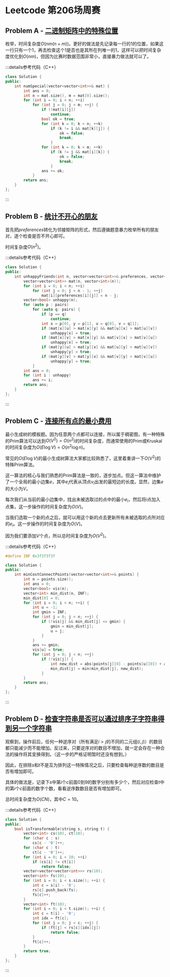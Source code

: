 # Leetcode 第206场周赛

## Problem A - [二进制矩阵中的特殊位置](https://leetcode.cn/problems/special-positions-in-a-binary-matrix/)

枚举，时间复杂度$O(nm(n+m))$。更好的做法是先记录每一行的$1$的位置，如果这一行只有一个$1$，再去检查这个$1$是否也是其所在列唯一的$1$，这样可以把时间复杂度优化到$O(nm)$，但因为比赛时数据范围非常小，直接暴力做法就可以了。

:::details参考代码（C++）

```cpp
class Solution {
public:
    int numSpecial(vector<vector<int>>& mat) {
        int ans = 0;
        int n = mat.size(), m = mat[0].size();
        for (int i = 0; i < n; ++i)
            for (int j = 0; j < m; ++j) {
                if (!mat[i][j])
                    continue;
                bool ok = true;
                for (int k = 0; k < n; ++k)
                    if (k != i && mat[k][j]) {
                        ok = false;
                        break;
                    }
                for (int k = 0; k < m; ++k)
                    if (k != j && mat[i][k]) {
                        ok = false;
                        break;
                    }
                ans += ok;
            }
        return ans;
    }
};
```

:::

## Problem B - [统计不开心的朋友](https://leetcode.cn/problems/count-unhappy-friends/)

首先把$preferences$转化为邻接矩阵的形式，然后遵循题意暴力枚举所有的朋友对，逐个检查是否不开心即可。

时间复杂度$O(n^2)$。

:::details参考代码（C++）

```cpp
class Solution {
public:
    int unhappyFriends(int n, vector<vector<int>>& preferences, vector<vector<int>>& pairs) {
        vector<vector<int>> mat(n, vector<int>(n));
        for (int i = 0; i < n; ++i)
            for (int j = 0; j < n - 1; ++j)
                mat[i][preferences[i][j]] = n - j;
        vector<bool> unhappy(n);
        for (auto p : pairs)
            for (auto q: pairs) {
                if (p == q)
                    continue;
                int x = p[0], y = p[1], u = q[0], v = q[1];
                if (mat[x][u] > mat[x][y] && mat[u][x] > mat[u][v])
                    unhappy[x] = true;
                if (mat[x][v] > mat[x][y] && mat[v][x] > mat[v][u])
                    unhappy[x] = true;
                if (mat[y][u] > mat[y][x] && mat[u][y] > mat[u][v])
                    unhappy[y] = true;
                if (mat[y][v] > mat[y][x] && mat[v][y] > mat[v][u])
                    unhappy[y] = true;
            }
        int ans = 0;
        for (int i : unhappy)
            ans += i;
        return ans;
    }
};
```

:::

## Problem C - [连接所有点的最小费用](https://leetcode.cn/problems/min-cost-to-connect-all-points/)

最小生成树的模板题。因为任意两个点都可以连接，所以属于稠密图，有一种特殊的Prim算法可以达到$O(V^2)=O(n^2)$的时间复杂度，而通常使用的Prim或Kruskal的时间复杂度为$O(E\log V)=O(n^2\log n)$。

常见的$O(E\log V)$的最小生成树算法大家都比较熟悉了，这里着重讲一下$O(V^2)$的特殊Prim算法。

这一算法的核心与我们熟悉的Prim算法是一致的，逐步加点。但这一算法中维护了一个全局的最小边集$e$，其中$e_i$代表从顶点$v_i$出发的最短边的长度。显然，边集$e$的大小为$V$。

每次我们从当前的最小边集中，找出未被选取过的点中的最小$e_i$，然后将$i$点加入点集，这一步操作的时间复杂度为$O(V)$。

当我们选取一个新的点之后，就可以用这个新的点去更新所有未被选取的点所对应的$e_i$。这一步操作的时间复杂度为$O(V)$。

因为我们要添加$V$个点，所以总时间复杂度为$O(V^2)$。

:::details参考代码（C++）

```cpp
#define INF 0x3f3f3f3f

class Solution {
public:
    int minCostConnectPoints(vector<vector<int>>& points) {
        int n = points.size();
        int ans = 0;
        vector<bool> vis(n);
        vector<int> min_dist(n, INF);
        min_dist[0] = 0;
        for (int i = 0; i < n; ++i) {
            int u = -1;
            int gmin = INF;
            for (int j = 0; j < n; ++j) {
                if (!vis[j] && min_dist[j] <= gmin) {
                    gmin = min_dist[j];
                    u = j;
                }
            }
            ans += gmin;
            vis[u] = true;
            for (int j = 0; j < n; ++j) 
                if (!vis[j]) {
                    int new_dist = abs(points[j][0] - points[u][0]) + abs(points[j][1] - points[u][1]);
                    min_dist[j] = min(min_dist[j], new_dist);
                }
        }
        return ans;
    }
};
```

:::

## Problem D - [检查字符串是否可以通过排序子字符串得到另一个字符串](https://leetcode.cn/problems/check-if-string-is-transformable-with-substring-sort-operations/)

观察到，操作前后，任何一种逆序对（所有满足$i>j$的不同的二元组$(i,j)$）的数目都只能减少而不能增加。反过来，只要逆序对的数目不增加，就一定会存在一种合法的操作将其变换得到。（这一步的严格证明暂时还没有想到。）

因此，在排除$s$和$t$不是互为排列这一特殊情况之后，只要检查每种逆序数的数目是否有增加即可。

具体的做法是，记录下$s$中第$i$个$c$前面$0$到$9$的数字分别有多少个，然后对应检查$t$中的第$i$个$c$前面的数字个数，看看逆序数数目是否有增加即可。

总时间复杂度为$O(CN)$，其中$C=10$。

:::details参考代码（C++）

```cpp
class Solution {
public:
    bool isTransformable(string s, string t) {
        vector<int> cs(10), ct(10);
        for (char c : s)
            cs[c - '0']++;
        for (char c : t)
            ct[c - '0']++;
        for (int i = 0; i < 10; ++i)
            if (cs[i] != ct[i])
                return false;
        vector<vector<vector<int>>> rs(10);
        vector<int> fs(10);
        for (int i = 0; i < s.size(); ++i) {
            int c = s[i] - '0';
            rs[c].push_back(fs);
            fs[c]++;
        }
        vector<int> ft(10);
        for (int i = 0; i < t.size(); ++i) {
            int c = t[i] - '0';
            int idx = ft[c];
            for (int j = 0; j < c; ++j) {
                if (ft[j] < rs[c][idx][j])
                    return false;
            }
            ft[c]++;
        }
        return true;
    }
};
```

:::
